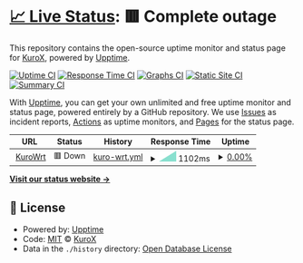 # [📈 Live Status](https://demo.upptime.js.org): <!--live status--> **🟥 Complete outage**

This repository contains the open-source uptime monitor and status page for [KuroX](https://demo.upptime.js.org), powered by [Upptime](https://github.com/upptime/upptime).

[![Uptime CI](https://github.com/Kur0x/upptime-check/workflows/Uptime%20CI/badge.svg)](https://github.com/Kur0x/upptime-check/actions?query=workflow%3A%22Uptime+CI%22)
[![Response Time CI](https://github.com/Kur0x/upptime-check/workflows/Response%20Time%20CI/badge.svg)](https://github.com/Kur0x/upptime-check/actions?query=workflow%3A%22Response+Time+CI%22)
[![Graphs CI](https://github.com/Kur0x/upptime-check/workflows/Graphs%20CI/badge.svg)](https://github.com/Kur0x/upptime-check/actions?query=workflow%3A%22Graphs+CI%22)
[![Static Site CI](https://github.com/Kur0x/upptime-check/workflows/Static%20Site%20CI/badge.svg)](https://github.com/Kur0x/upptime-check/actions?query=workflow%3A%22Static+Site+CI%22)
[![Summary CI](https://github.com/Kur0x/upptime-check/workflows/Summary%20CI/badge.svg)](https://github.com/Kur0x/upptime-check/actions?query=workflow%3A%22Summary+CI%22)

With [Upptime](https://upptime.js.org), you can get your own unlimited and free uptime monitor and status page, powered entirely by a GitHub repository. We use [Issues](https://github.com/Kur0x/upptime-check/issues) as incident reports, [Actions](https://github.com/Kur0x/upptime-check/actions) as uptime monitors, and [Pages](https://demo.upptime.js.org) for the status page.

<!--start: status pages-->
<!-- This summary is generated by Upptime (https://github.com/upptime/upptime) -->
<!-- Do not edit this manually, your changes will be overwritten -->
<!-- prettier-ignore -->
| URL | Status | History | Response Time | Uptime |
| --- | ------ | ------- | ------------- | ------ |
| <img alt="" src="https://icons.duckduckgo.com/ip3/kurox.cn.ico" height="13"> [KuroWrt](http://kurox.cn:7080/cgi-bin/luci/) | 🟥 Down | [kuro-wrt.yml](https://github.com/Kur0x/upptime-check/commits/HEAD/history/kuro-wrt.yml) | <details><summary><img alt="Response time graph" src="./graphs/kuro-wrt/response-time-week.png" height="20"> 1102ms</summary><br><a href="https://demo.upptime.js.org/history/kuro-wrt"><img alt="Response time 1102" src="https://img.shields.io/endpoint?url=https%3A%2F%2Fraw.githubusercontent.com%2FKur0x%2Fupptime-check%2FHEAD%2Fapi%2Fkuro-wrt%2Fresponse-time.json"></a><br><a href="https://demo.upptime.js.org/history/kuro-wrt"><img alt="24-hour response time 903" src="https://img.shields.io/endpoint?url=https%3A%2F%2Fraw.githubusercontent.com%2FKur0x%2Fupptime-check%2FHEAD%2Fapi%2Fkuro-wrt%2Fresponse-time-day.json"></a><br><a href="https://demo.upptime.js.org/history/kuro-wrt"><img alt="7-day response time 1102" src="https://img.shields.io/endpoint?url=https%3A%2F%2Fraw.githubusercontent.com%2FKur0x%2Fupptime-check%2FHEAD%2Fapi%2Fkuro-wrt%2Fresponse-time-week.json"></a><br><a href="https://demo.upptime.js.org/history/kuro-wrt"><img alt="30-day response time 1102" src="https://img.shields.io/endpoint?url=https%3A%2F%2Fraw.githubusercontent.com%2FKur0x%2Fupptime-check%2FHEAD%2Fapi%2Fkuro-wrt%2Fresponse-time-month.json"></a><br><a href="https://demo.upptime.js.org/history/kuro-wrt"><img alt="1-year response time 1102" src="https://img.shields.io/endpoint?url=https%3A%2F%2Fraw.githubusercontent.com%2FKur0x%2Fupptime-check%2FHEAD%2Fapi%2Fkuro-wrt%2Fresponse-time-year.json"></a></details> | <details><summary><a href="https://demo.upptime.js.org/history/kuro-wrt">0.00%</a></summary><a href="https://demo.upptime.js.org/history/kuro-wrt"><img alt="All-time uptime 0.00%" src="https://img.shields.io/endpoint?url=https%3A%2F%2Fraw.githubusercontent.com%2FKur0x%2Fupptime-check%2FHEAD%2Fapi%2Fkuro-wrt%2Fuptime.json"></a><br><a href="https://demo.upptime.js.org/history/kuro-wrt"><img alt="24-hour uptime 0.00%" src="https://img.shields.io/endpoint?url=https%3A%2F%2Fraw.githubusercontent.com%2FKur0x%2Fupptime-check%2FHEAD%2Fapi%2Fkuro-wrt%2Fuptime-day.json"></a><br><a href="https://demo.upptime.js.org/history/kuro-wrt"><img alt="7-day uptime 0.00%" src="https://img.shields.io/endpoint?url=https%3A%2F%2Fraw.githubusercontent.com%2FKur0x%2Fupptime-check%2FHEAD%2Fapi%2Fkuro-wrt%2Fuptime-week.json"></a><br><a href="https://demo.upptime.js.org/history/kuro-wrt"><img alt="30-day uptime 0.00%" src="https://img.shields.io/endpoint?url=https%3A%2F%2Fraw.githubusercontent.com%2FKur0x%2Fupptime-check%2FHEAD%2Fapi%2Fkuro-wrt%2Fuptime-month.json"></a><br><a href="https://demo.upptime.js.org/history/kuro-wrt"><img alt="1-year uptime 0.00%" src="https://img.shields.io/endpoint?url=https%3A%2F%2Fraw.githubusercontent.com%2FKur0x%2Fupptime-check%2FHEAD%2Fapi%2Fkuro-wrt%2Fuptime-year.json"></a></details>

<!--end: status pages-->

[**Visit our status website →**](https://demo.upptime.js.org)

## 📄 License

- Powered by: [Upptime](https://github.com/upptime/upptime)
- Code: [MIT](./LICENSE) © [KuroX](https://demo.upptime.js.org)
- Data in the `./history` directory: [Open Database License](https://opendatacommons.org/licenses/odbl/1-0/)
